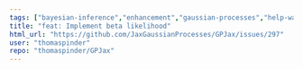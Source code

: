 ```yaml
---
tags: ["bayesian-inference","enhancement","gaussian-processes","help-wanted","jax","machine-learning","probabilistic-programming"]
title: "feat: Implement beta likelihood"
html_url: "https://github.com/JaxGaussianProcesses/GPJax/issues/297"
user: "thomaspinder"
repo: "thomaspinder/GPJax"
---
```


